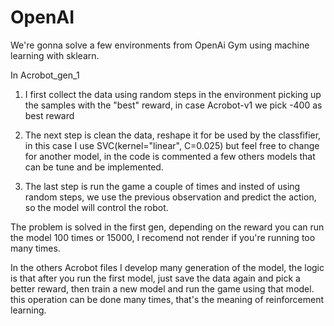 # OpenAI
We're gonna solve a few environments from OpenAi Gym using machine learning with sklearn. 

In Acrobot_gen_1
1) I first collect the data using random steps in the environment picking up the samples with the "best" reward, in case Acrobot-v1 we pick -400 as best reward

2) The next step is clean the data, reshape it for be used by the classfifier, in this case I use SVC(kernel="linear", C=0.025) but feel free to change for another model, in the code is commented a few others models that can be tune and be implemented. 

3) The last step is run the game a couple of times and insted of using random steps, we use the previous observation and predict the action, so the model will control the robot.

The problem is solved in the first gen, depending on the reward you can run the model 100 times or 15000, I recomend not render if you're running too many times.

In the others Acrobot files I develop many generation of the model, the logic is that after you run the first model, just save the data again and pick a better reward, then train a new model and run the game using that model. this operation can be done many times, that's the meaning of reinforcement learning.




